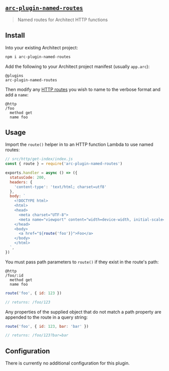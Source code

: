 ## [`arc-plugin-named-routes`](https://www.npmjs.com/package/arc-plugin-named-routes)

> Named routes for Architect HTTP functions

## Install

Into your existing Architect project:

```sh
npm i arc-plugin-named-routes
```

Add the following to your Architect project manifest (usually `app.arc`):

```arc
@plugins
arc-plugin-named-routes
```

Then modify any [HTTP routes](https://arc.codes/docs/en/reference/project-manifest/http) you wish to name to the verbose format and add a `name`:

```arc
@http
/foo
  method get
  name foo
```

## Usage

Import the `route()` helper in to an HTTP function Lambda to use named routes:

```js
// src/http/get-index/index.js
const { route } = require('arc-plugin-named-routes')

exports.handler = async () => ({
  statusCode: 200,
  headers: {
    'content-type': 'text/html; charset=utf8'
  },
  body: `
    <!DOCTYPE html>
    <html>
    <head>
      <meta charset="UTF-8">
      <meta name="viewport" content="width=device-width, initial-scale=1.0">
    </head>
    <body>
      <a href="${route('foo')}">Foo</a>
    </body>
    </html>
  `,
})
```

You must pass path parameters to `route()` if they exist in the route's path:

```arc
@http
/foo/:id
  method get
  name foo
```

```js
route('foo', { id: 123 })

// returns: /foo/123
```

Any properties of the supplied object that do not match a path property are appended to the route in a query string:

```js
route('foo', { id: 123, bar: 'bar' })

// returns: /foo/123?bar=bar
```

## Configuration

There is currently no additional configuration for this plugin.
